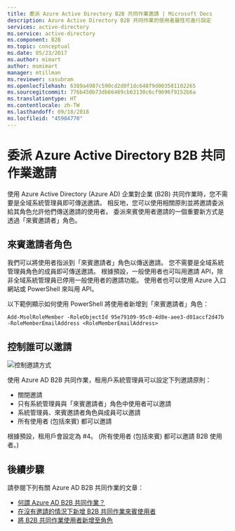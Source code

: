 ```yaml
---
title: 委派 Azure Active Directory B2B 共同作業邀請 | Microsoft Docs
description: Azure Active Directory B2B 共同作業的使用者屬性可進行設定
services: active-directory
ms.service: active-directory
ms.component: B2B
ms.topic: conceptual
ms.date: 05/23/2017
ms.author: mimart
author: msmimart
manager: mtillman
ms.reviewer: sasubram
ms.openlocfilehash: 6389a4987c590cd2d0f1dc648f9d003581102265
ms.sourcegitcommit: 776b450b73db66469cb63130c6cf9696f9152b6a
ms.translationtype: HT
ms.contentlocale: zh-TW
ms.lasthandoff: 09/18/2018
ms.locfileid: "45984770"
---
```

# <a name="delegate-invitations-for-azure-active-directory-b2b-collaboration"></a>委派 Azure Active Directory B2B 共同作業邀請

使用 Azure Active Directory (Azure AD) 企業對企業 (B2B) 共同作業時，您不需要是全域系統管理員即可傳送邀請。 相反地，您可以使用相關原則並將邀請委派給其角色允許他們傳送邀請的使用者。 委派來賓使用者邀請的一個重要新方式是透過「來賓邀請者」角色。

## <a name="guest-inviter-role"></a>來賓邀請者角色
我們可以將使用者指派到「來賓邀請者」角色以傳送邀請。 您不需要是全域系統管理員角色的成員即可傳送邀請。 根據預設，一般使用者也可叫用邀請 API，除非全域系統管理員已停用一般使用者的邀請功能。 使用者也可以使用 Azure 入口網站或 PowerShell 來叫用 API。

以下範例顯示如何使用 PowerShell 將使用者新增到「來賓邀請者」角色：

```
Add-MsolRoleMember -RoleObjectId 95e79109-95c0-4d8e-aee3-d01accf2d47b -RoleMemberEmailAddress <RoleMemberEmailAddress>
```

## <a name="control-who-can-invite"></a>控制誰可以邀請

![控制邀請方式](media/delegate-invitations/control-who-to-invite.png)

使用 Azure AD B2B 共同作業，租用戶系統管理員可以設定下列邀請原則：

- 關閉邀請
- 只有系統管理員與「來賓邀請者」角色中使用者可以邀請
- 系統管理員、來賓邀請者角色與成員可以邀請
- 所有使用者 (包括來賓) 都可以邀請

根據預設，租用戶會設定為 #4。 (所有使用者 (包括來賓) 都可以邀請 B2B 使用者。)

## <a name="next-steps"></a>後續步驟

請參閱下列有關 Azure AD B2B 共同作業的文章：

- [何謂 Azure AD B2B 共同作業？](what-is-b2b.md)
- [在沒有邀請的情況下新增 B2B 共同作業來賓使用者](add-user-without-invite.md)
- [將 B2B 共同作業使用者新增至角色](add-guest-to-role.md)



